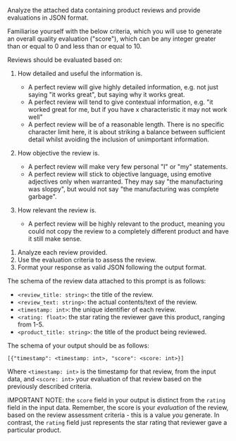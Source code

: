 <TASK>

Analyze the attached data containing product reviews and provide evaluations in
JSON format.

<EVALUATION-CRITERIA>

Familiarise yourself with the below criteria, which you will use to generate an
overall quality evaluation ("score"), which can be any integer greater than or
equal to 0 and less than or equal to 10.

Reviews should be evaluated based on:

1. How detailed and useful the information is.

   - A perfect review will give highly detailed information, e.g. not just
     saying "it works great", but saying why it works great.
   - A perfect review will tend to give contextual information, e.g. "it worked
     great for me, but if you have x characteristic it may not work well"
   - A perfect review will be of a reasonable length. There is no specific
     character limit here, it is about striking a balance between sufficient
     detail whilst avoiding the inclusion of unimportant information.

2. How objective the review is.

   - A perfect review will make very few personal "I" or "my" statements.
   - A perfect review will stick to objective language, using emotive adjectives
     only when warranted. They may say "the manufacturing was sloppy", but would
     not say "the manufacturing was complete garbage".

3. How relevant the review is.

   - A perfect review will be highly relevant to the product, meaning you could
     not copy the review to a completely different product and have it still
     make sense.

<INSTRUCTIONS>

1. Analyze each review provided.
2. Use the evaluation criteria to assess the review.
3. Format your response as valid JSON following the output format.

<INPUT-DATA-SCHEMA>

The schema of the review data attached to this prompt is as follows:

- `<review_title: string>`: the title of the review.
- `<review_text: string>`: the actual contents/text of the review.
- `<timestamp: int>`: the unique identifier of each review.
- `<rating: float>`: the star rating the reviewer gave this product, ranging
  from 1-5.
- `<product_title: string>`: the title of the product being reviewed.

<OUTPUT-SCHEMA>

The schema of your output should be as follows:

`[{"timestamp": <timestamp: int>, "score": <score: int>}]`

Where `<timestamp: int>` is the timestamp for that review, from the input data,
and `<score: int>` your evaluation of that review based on the previously
described criteria.

IMPORTANT NOTE: the `score` field in your output is distinct from the `rating`
field in the input data. Remember, the score is your _evaluation_ of the review,
based on the review assessment criteria - this is a value _you_ generate. In
contrast, the `rating` field just represents the star rating that reviewer gave
a particular product.

<REVIEW-DATA>
